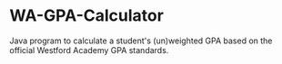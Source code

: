 # WA-GPA-Calculator
 Java program to calculate a student's (un)weighted GPA based on the official Westford Academy GPA standards.

